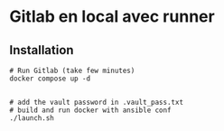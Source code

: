 # Gitlab en local avec runner

## Installation

```shell
# Run Gitlab (take few minutes)
docker compose up -d


# add the vault password in .vault_pass.txt
# build and run docker with ansible conf
./launch.sh
```







